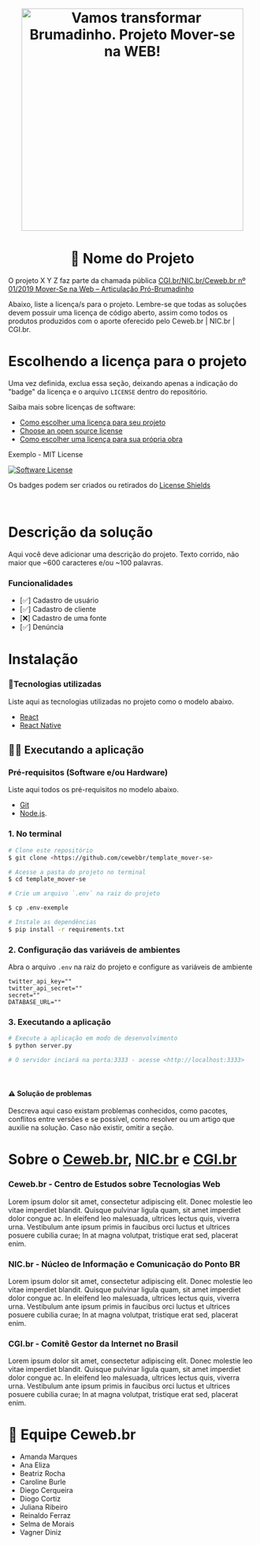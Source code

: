 <h1 align="center"><img src="https://ceweb.br/media/imgs/Moverse_na_Web_banner-site.jpg" alt="Vamos transformar Brumadinho. Projeto Mover-se na WEB!" width="450" height="auto"></h1>

<h1 align="center"> 🚀 Nome do Projeto </h1>

O projeto X Y Z faz parte da chamada pública [CGI.br/NIC.br/Ceweb.br nº 01/2019
Mover-Se na Web – Articulação Pró-Brumadinho](https://ceweb.br/projetos/chamada.html)

<p>Abaixo, liste a licença/s para o projeto. Lembre-se que todas as soluções devem possuir uma licença de código aberto, assim como todos os produtos produzidos com o aporte oferecido pelo Ceweb.br | NIC.br | CGI.br. </p>


# Escolhendo a licença para o projeto

Uma vez definida, exclua essa seção, deixando apenas a indicação do "badge" da licença e o arquivo `LICENSE` dentro do repositório.

Saiba mais sobre licenças de software:
- [Como escolher uma licença para seu projeto
](https://www.alura.com.br/artigos/como-escolher-uma-licenca-para-seu-projeto)
- [Choose an open source license](https://choosealicense.com/)
- [Como escolher uma licença para sua própria obra](https://www.gnu.org/licenses/license-recommendations.pt-br.html)

Exemplo - MIT License

[![Software License](https://img.shields.io/badge/license-MIT-lightgrey.svg)](https://github.com/mas-cli/mas/blob/main/LICENSE)

Os badges podem ser criados ou retirados do [License Shields](https://shields.io/category/license)

<br/>


#  Descrição da solução



Aqui você deve adicionar uma descrição do projeto. Texto corrido, não maior que ~600 caracteres e/ou ~100 palavras.

### Funcionalidades

- [✅] Cadastro de usuário
- [✅] Cadastro de cliente
- [❌] Cadastro de uma fonte
- [✅] Denúncia

#  Instalação

### 🔨Tecnologias utilizadas

Liste aqui as tecnologias utilizadas no projeto como o modelo abaixo.

- [React](https://pt-br.reactjs.org/)
- [React Native](https://reactnative.dev/)


## 🤳🏻 Executando a aplicação

### Pré-requisitos (Software e/ou Hardware)

Liste aqui todos os pré-requisitos no modelo abaixo.

- [Git](https://git-scm.com)
- [Node.js](https://nodejs.org/en/). 


### 1. No terminal

```bash
# Clone este repositório
$ git clone <https://github.com/cewebbr/template_mover-se>

# Acesse a pasta do projeto no terminal
$ cd template_mover-se

# Crie um arquivo `.env` na raiz do projeto

$ cp .env-exemple

# Instale as dependências
$ pip install -r requirements.txt

```

###  2. Configuração das variáveis de ambientes

Abra o arquivo `.env` na raiz do projeto e configure as variáveis de ambiente

```
twitter_api_key=""
twitter_api_secret=""
secret=""
DATABASE_URL=""
```
###  3. Executando a aplicação
```bash
# Execute a aplicação em modo de desenvolvimento
$ python server.py

# O servidor inciará na porta:3333 - acesse <http://localhost:3333>
```

</br>

#### ⚠ Solução de problemas

Descreva aqui caso existam problemas conhecidos, como pacotes, conflitos entre versões e se possível, como resolver ou um artigo que auxilie na solução. Caso não existir, omitir a seção.


# Sobre o [Ceweb.br](https://ceweb.br/sobre-o-ceweb-br/), [NIC.br](https://www.nic.br/sobre/) e [CGI.br](https://cgi.br/sobre/)

### Ceweb.br - Centro de Estudos sobre Tecnologias Web
Lorem ipsum dolor sit amet, consectetur adipiscing elit. Donec molestie leo vitae imperdiet blandit. Quisque pulvinar ligula quam, sit amet imperdiet dolor congue ac. In eleifend leo malesuada, ultrices lectus quis, viverra urna. Vestibulum ante ipsum primis in faucibus orci luctus et ultrices posuere cubilia curae; In at magna volutpat, tristique erat sed, placerat enim. 

### NIC.br - Núcleo de Informação e Comunicação do Ponto BR
Lorem ipsum dolor sit amet, consectetur adipiscing elit. Donec molestie leo vitae imperdiet blandit. Quisque pulvinar ligula quam, sit amet imperdiet dolor congue ac. In eleifend leo malesuada, ultrices lectus quis, viverra urna. Vestibulum ante ipsum primis in faucibus orci luctus et ultrices posuere cubilia curae; In at magna volutpat, tristique erat sed, placerat enim. 

### CGI.br - Comitê Gestor da Internet no Brasil
Lorem ipsum dolor sit amet, consectetur adipiscing elit. Donec molestie leo vitae imperdiet blandit. Quisque pulvinar ligula quam, sit amet imperdiet dolor congue ac. In eleifend leo malesuada, ultrices lectus quis, viverra urna. Vestibulum ante ipsum primis in faucibus orci luctus et ultrices posuere cubilia curae; In at magna volutpat, tristique erat sed, placerat enim. 


# 👥 Equipe Ceweb.br

<ul>
    <li>Amanda Marques</li> 
    <li>Ana Eliza</li>
    <li>Beatriz Rocha</li>
    <li>Caroline Burle</li>
    <li>Diego Cerqueira</li>
    <li>Diogo Cortiz</li>
    <li>Juliana Ribeiro</li>
    <li>Reinaldo Ferraz</li>
    <li>Selma de Morais</li>
    <li>Vagner Diniz</li>
</ul>
